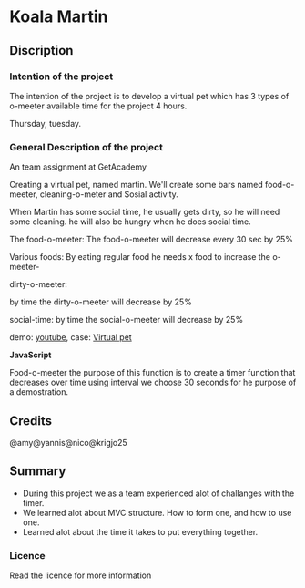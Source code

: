 #   Koala Martin

##  Discription

### Intention of the project

The intention of the project is to develop a virtual pet which has 3 types of o-meeter
available time for the project 4 hours.

Thursday, tuesday.
### General Description of the project

An team assignment at GetAcademy

Creating a virtual pet, named martin. 
We'll create some bars named food-o-meeter, cleaning-o-meter and Sosial activity.

When Martin has some social time, he usually gets dirty, so he will need some cleaning. he will also be hungry when he does social time.

The food-o-meeter:
The food-o-meeter will decrease every 30 sec by 25%

Various foods: 
By eating regular food he needs x food to increase the o-meeter-

dirty-o-meeter:

by time the dirty-o-meeter will decrease by 25%

social-time:
by time the social-o-meeter will decrease by 25%

demo: [youtube](), case: [Virtual pet](https://www.notion.so/c593f2053169460d83425e5b2a430443?v=57ccf6a844eb41e9a38b4cb8c1097264&pvs=4)

**JavaScript**

Food-o-meeter the purpose of this function is to create a timer 
function that decreases over time using interval we choose 30 seconds
for he purpose of a demostration.


## Credits

@amy@yannis@nico@krigjo25


##  Summary

-   During this project we as a team experienced alot of challanges with the timer.
-   We learned alot about MVC structure. How to form one, and how to use one.
-   Learned alot about the time it takes to put everything together.

### Licence

Read the licence for more information